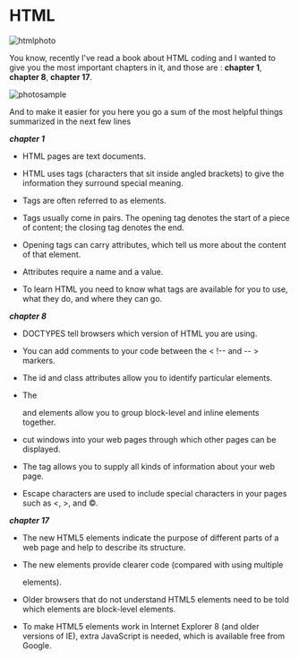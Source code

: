 # HTML 

![htmlphoto](https://irie-at.com/wp-content/uploads/2017/02/html-icon.png)


You know, recently I've read a book about HTML coding and I wanted to give you the most important chapters in it, and those are : **chapter 1**, **chapter 8**, **chapter 17**.

![photosample](https://miro.medium.com/max/5120/1*HgCPa_mxcFd-nb1wVjnuAg.png)

And to make it easier for you here you go a sum of the most helpful things summarized in the next few lines

__*chapter 1*__
* HTML pages are text documents.

* HTML uses tags (characters that sit inside angled
brackets) to give the information they surround special
meaning.

* Tags are often referred to as elements.

* Tags usually come in pairs. The opening tag denotes
the start of a piece of content; the closing tag denotes
the end.

* Opening tags can carry attributes, which tell us more
about the content of that element.

* Attributes require a name and a value.

* To learn HTML you need to know what tags are
available for you to use, what they do, and where they
can go.

__*chapter 8*__
* DOCTYPES tell browsers which version of HTML you
are using.

* You can add comments to your code between the
< !-- and -- > markers.

* The id and class attributes allow you to identify
particular elements.

* The <div> and <span> elements allow you to group
block-level and inline elements together.

* <iframes> cut windows into your web pages through
which other pages can be displayed.

* The <meta> tag allows you to supply all kinds of
information about your web page.

* Escape characters are used to include special
characters in your pages such as <, >, and ©.

__*chapter 17*__
* The new HTML5 elements indicate the purpose of
different parts of a web page and help to describe
its structure.

* The new elements provide clearer code (compared
with using multiple <div> elements).

* Older browsers that do not understand HTML5
elements need to be told which elements are
block-level elements.

* To make HTML5 elements work in Internet Explorer 8
(and older versions of IE), extra JavaScript is needed,
which is available free from Google.